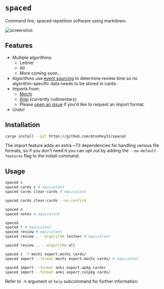 
# `spaced`

Command line, spaced repetition software using markdown.

![screenshot](https://user-images.githubusercontent.com/36740602/165877803-6e252b1d-b769-4ed3-b006-ee63ab6579c4.png)

## Features

- Multiple algorithms:
  - Leitner
  - All
  - More coming soon...
- Algorithms use [event sourcing](https://en.wikipedia.org/wiki/Domain-driven_design#Event_sourcing) to determine review time so no algorithm-specific data needs to be stored in cards.
- Imports from:
  - [Mochi](https://mochi.cards)
  - [Anki](https://apps.ankiweb.net) (currently rudimentary)
  - Please [open an issue](https://github.com/mtoohey31/spaced/issues/new) if you'd like to request an import format.
- Undo!

## Installation

```sh
cargo install --git https://github.com/mtoohey31/spaced
```

The import feature adds an extra ~73 dependencies for handling various file formats, so if you don't need it you can opt out by adding the `--no-default-features` flag to the install command.

## Usage

```sh
spaced c
spaced cards c # equivalent
spaced cards clear-cards # equivalent

spaced cards clear-cards --no-confirm

spaced n
spaced notes # equivalent

spaced
spaced r # equivalent
spaced review # equivalent
spaced review . --algorithm leitner # equivalent

spaced review .. --algorithm all

spaced i -f mochi export.mochi cards/
spaced import --format mochi export.mochi cards/ # equivalent

spaced import --format anki export.apkg cards/
spaced import --format anki export.colpkg cards/
```

Refer to `-h` argument or `help` subcommand for further information.
